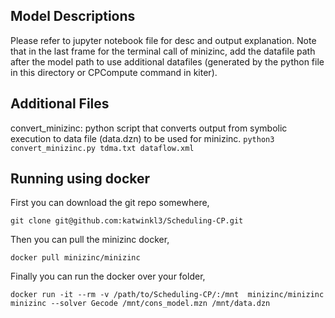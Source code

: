 ## Model Descriptions
Please refer to jupyter notebook file for desc and output explanation. Note that in the last frame for the terminal call of minizinc, add the datafile path after the model path to use additional datafiles (generated by the python file in this directory or CPCompute command in kiter). 

## Additional Files
convert_minizinc: python script that converts output from symbolic execution to data file (data.dzn) to be used for minizinc. 
`python3 convert_minizinc.py tdma.txt dataflow.xml`

## Running using docker

First you can download the git repo somewhere,

```
git clone git@github.com:katwinkl3/Scheduling-CP.git
```

Then you can pull the minizinc docker,

```
docker pull minizinc/minizinc  
```

Finally you can run the docker over your folder,

```
docker run -it --rm -v /path/to/Scheduling-CP/:/mnt  minizinc/minizinc minizinc --solver Gecode /mnt/cons_model.mzn /mnt/data.dzn
```
